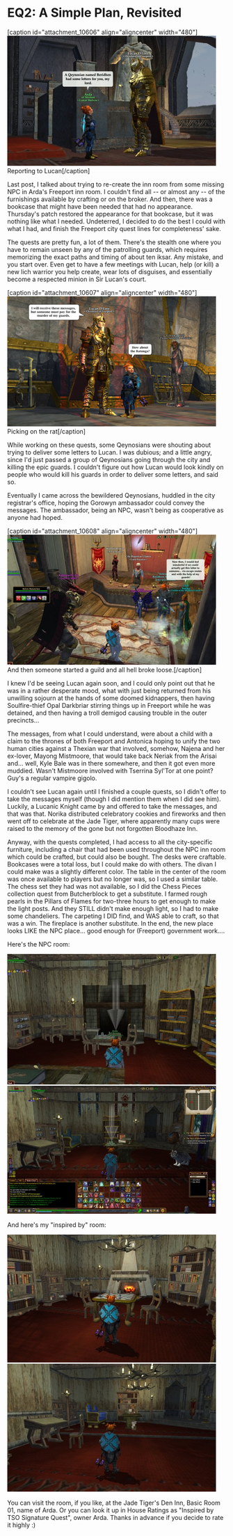 # EQ2: A Simple Plan, Revisited

[caption id="attachment\_10606" align="aligncenter" width="480"][![](../uploads/2013/01/EverQuest2-2013-01-26-16-26-10-46-480x299.jpg "Reporting to Lucan")](../uploads/2013/01/EverQuest2-2013-01-26-16-26-10-46.jpg) Reporting to Lucan[/caption]

Last post, I talked about trying to re-create the inn room from some missing NPC in Arda's Freeport inn room. I couldn't find all -- or almost any -- of the furnishings available by crafting or on the broker. And then, there was a bookcase that might have been needed that had no appearance. Thursday's patch restored the appearance for that bookcase, but it was nothing like what I needed. Undeterred, I decided to do the best I could with what I had, and finish the Freeport city quest lines for completeness' sake.

The quests are pretty fun, a lot of them. There's the stealth one where you have to remain unseen by any of the patrolling guards, which requires memorizing the exact paths and timing of about ten iksar. Any mistake, and you start over. Even get to have a few meetings with Lucan, help (or kill) a new lich warrior you help create, wear lots of disguises, and essentially become a respected minion in Sir Lucan's court.

[caption id="attachment\_10607" align="aligncenter" width="480"][![](../uploads/2013/01/text3781-480x299.png "Picking on the rat")](../uploads/2013/01/text3781.png) Picking on the rat[/caption]

While working on these quests, some Qeynosians were shouting about trying to deliver some letters to Lucan. I was dubious; and a little angry, since I'd just passed a group of Qeynosians going through the city and killing the epic guards. I couldn't figure out how Lucan would look kindly on people who would kill his guards in order to deliver some letters, and said so.

Eventually I came across the bewildered Qeynosians, huddled in the city registrar's office, hoping the Gorowyn ambassador could convey the messages. The ambassador, being an NPC, wasn't being as cooperative as anyone had hoped.

[caption id="attachment\_10608" align="aligncenter" width="480"][![](../uploads/2013/01/EverQuest2-2013-01-26-15-22-20-16-480x299.jpg "And then someone started a guild and all hell broke loose.")](../uploads/2013/01/EverQuest2-2013-01-26-15-22-20-16.jpg) And then someone started a guild and all hell broke loose.[/caption]

I knew I'd be seeing Lucan again soon, and I could only point out that he was in a rather desperate mood, what with just being returned from his unwilling sojourn at the hands of some doomed kidnappers, then having Soulfire-thief Opal Darkbriar stirring things up in Freeport while he was detained, and then having a troll demigod causing trouble in the outer precincts... 

The messages, from what I could understand, were about a child with a claim to the thrones of both Freeport and Antonica hoping to unify the two human cities against a Thexian war that involved, somehow, Najena and her ex-lover, Mayong Mistmoore, that would take back Neriak from the Arisai and... well, Kyle Bale was in there somewhere, and then it got even more muddied. Wasn't Mistmoore involved with Tserrina Syl'Tor at one point? Guy's a regular vampire gigolo.

I couldn't see Lucan again until I finished a couple quests, so I didn't offer to take the messages myself (though I did mention them when I did see him). Luckily, a Lucanic Knight came by and offered to take the messages, and that was that. Norika distributed celebratory cookies and fireworks and then went off to celebrate at the Jade Tiger, where apparently many cups were raised to the memory of the gone but not forgotten Bloodhaze Inn.

Anyway, with the quests completed, I had access to all the city-specific furniture, including a chair that had been used throughout the NPC inn room which could be crafted, but could also be bought. The desks were craftable. Bookcases were a total loss, but I could make do with others. The divan I could make was a slightly different color. The table in the center of the room was once available to players but no longer was, so I used a similar table. The chess set they had was not available, so I did the Chess Pieces collection quest from Butcherblock to get a substitute. I farmed rough pearls in the Pillars of Flames for two-three hours to get enough to make the light posts. And they STILL didn't make enough light, so I had to make some chandeliers. The carpeting I DID find, and WAS able to craft, so that was a win. The fireplace is another substitute. In the end, the new place looks LIKE the NPC place... good enough for (Freeport) government work....

Here's the NPC room:

[![](../uploads/2013/01/EverQuest2-2013-01-21-14-33-50-093-480x300.jpg "EverQuest2 2013-01-21 14-33-50-093")](../uploads/2013/01/EverQuest2-2013-01-21-14-33-50-093.jpg)
[![](../uploads/2013/01/EverQuest2-2013-01-21-14-33-55-11-480x294.jpg "EverQuest2 2013-01-21 14-33-55-11")](../uploads/2013/01/EverQuest2-2013-01-21-14-33-55-11.jpg)

And here's my "inspired by" room:

[![](../uploads/2013/01/EverQuest2-2013-01-27-09-47-33-24-480x294.jpg "EverQuest2 2013-01-27 09-47-33-24")](../uploads/2013/01/EverQuest2-2013-01-27-09-47-33-24.jpg)
[![](../uploads/2013/01/EverQuest2-2013-01-27-09-48-51-23-480x294.jpg "EverQuest2 2013-01-27 09-48-51-23")](../uploads/2013/01/EverQuest2-2013-01-27-09-48-51-23.jpg)

You can visit the room, if you like, at the Jade Tiger's Den Inn, Basic Room 01, name of Arda. Or you can look it up in House Ratings as "Inspired by TSO Signature Quest", owner Arda. Thanks in advance if you decide to rate it highly :)
